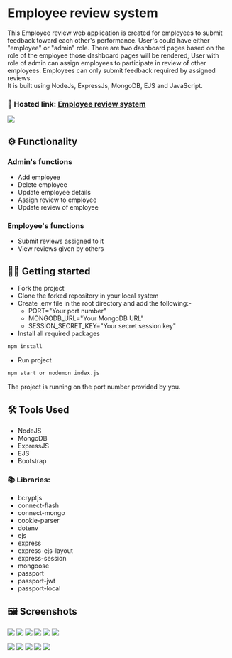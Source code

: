 # Employee review system

This Employee review web application is created for employees to submit feedback toward each other's performance. User's could have either "employee" or "admin" role. There are two dashboard pages based on the role of the employee those dashboard pages will be rendered, User with role of admin can assign employees to participate in review of other employees. Employees can only submit feedback required by assigned reviews. \
It is built using NodeJs, ExpressJs, MongoDB, EJS and JavaScript.

### 🔗 Hosted link: [Employee review system](https://employee-review-system-6e28.onrender.com/)

![](./public/1.png)

## ⚙️ Functionality

### Admin's functions

- Add employee
- Delete employee
- Update employee details
- Assign review to employee
- Update review of employee

### Employee's functions

- Submit reviews assigned to it
- View reviews given by others

## 🧑‍💻 Getting started

- Fork the project
- Clone the forked repository in your local system
- Create .env file in the root directory and add the following:-
  - PORT="Your port number"
  - MONGODB_URL="Your MongoDB URL"
  - SESSION_SECRET_KEY="Your secret session key"
- Install all required packages

```bash
npm install
```

- Run project

```bash
npm start or nodemon index.js
```

The project is running on the port number provided by you.

## 🛠️ Tools Used

- NodeJS
- MongoDB
- ExpressJS
- EJS
- Bootstrap

### 📚 Libraries:

- bcryptjs
- connect-flash
- connect-mongo
- cookie-parser
- dotenv
- ejs
- express
- express-ejs-layout
- express-session
- mongoose
- passport
- passport-jwt
- passport-local

## 🖼️ Screenshots
![](./images/1.png)
![](./images/2.png)
![](./images/3.png)
![](./images/4.png)
![](./images/5.png)
![](./images/6.png)


![](./public/2.png)
![](./public/3.png)
![](./public/4.png)
![](./public/5.png)
![](./public/6.png)
